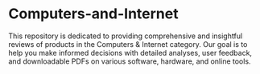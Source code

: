 # Computers-and-Internet
This repository is dedicated to providing comprehensive and insightful reviews of products in the Computers &amp; Internet category. Our goal is to help you make informed decisions with detailed analyses, user feedback, and downloadable PDFs on various software, hardware, and online tools.
